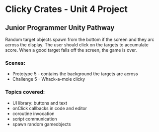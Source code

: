 
# Clicky Crates - Unit 4 Project 
## Junior Programmer Unity Pathway

Random target objects spawn from the bottom if the screen and they 
arc across the display. The user should click on the targets to 
accumulate score. When a good target falls off the screen, the game 
is over. 

### Scenes:
 - Prototype 5 - contains the background the targets arc across
 - Challenge 5 - Whack-a-mole clicky

### Topics covered:
 - UI library: buttons and text
 - onClick callbacks in code and editor
 - coroutine invocation
 - script communication
 - spawn random gameobjects